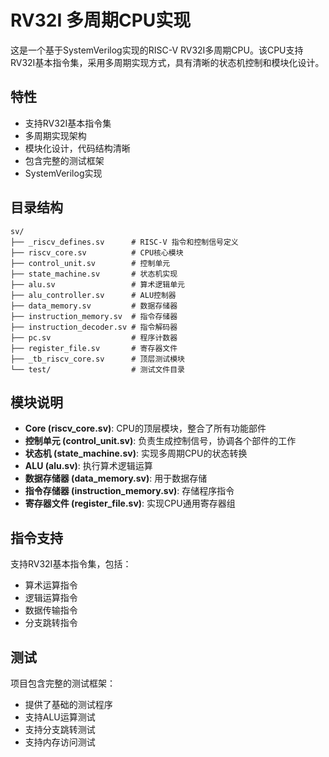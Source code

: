 # RV32I 多周期CPU实现

这是一个基于SystemVerilog实现的RISC-V RV32I多周期CPU。该CPU支持RV32I基本指令集，采用多周期实现方式，具有清晰的状态机控制和模块化设计。

## 特性

- 支持RV32I基本指令集
- 多周期实现架构
- 模块化设计，代码结构清晰
- 包含完整的测试框架
- SystemVerilog实现

## 目录结构

```
sv/
├── _riscv_defines.sv      # RISC-V 指令和控制信号定义
├── riscv_core.sv          # CPU核心模块
├── control_unit.sv        # 控制单元
├── state_machine.sv       # 状态机实现
├── alu.sv                 # 算术逻辑单元
├── alu_controller.sv      # ALU控制器
├── data_memory.sv         # 数据存储器
├── instruction_memory.sv  # 指令存储器
├── instruction_decoder.sv # 指令解码器
├── pc.sv                  # 程序计数器
├── register_file.sv       # 寄存器文件
├── _tb_riscv_core.sv      # 顶层测试模块
└── test/                  # 测试文件目录
```

## 模块说明

- **Core (riscv_core.sv)**: CPU的顶层模块，整合了所有功能部件
- **控制单元 (control_unit.sv)**: 负责生成控制信号，协调各个部件的工作
- **状态机 (state_machine.sv)**: 实现多周期CPU的状态转换
- **ALU (alu.sv)**: 执行算术逻辑运算
- **数据存储器 (data_memory.sv)**: 用于数据存储
- **指令存储器 (instruction_memory.sv)**: 存储程序指令
- **寄存器文件 (register_file.sv)**: 实现CPU通用寄存器组

## 指令支持

支持RV32I基本指令集，包括：
- 算术运算指令
- 逻辑运算指令
- 数据传输指令
- 分支跳转指令

## 测试

项目包含完整的测试框架：
- 提供了基础的测试程序
- 支持ALU运算测试
- 支持分支跳转测试
- 支持内存访问测试
